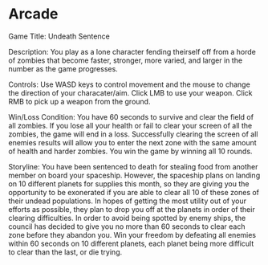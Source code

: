 # Arcade

Game Title: Undeath Sentence


Description: You play as a lone character fending theirself off from a horde of zombies that become faster, stronger, 
more varied, and larger in the number as the game progresses.


Controls: Use WASD keys to control movement and the mouse to change the direction of your characater/aim. Click LMB to use your weapon.
Click RMB to pick up a weapon from the ground.


Win/Loss Condition: You have 60 seconds to survive and clear the field of all zombies. If you lose all your health or fail to clear your screen of all the zombies, the game will end in a loss. Successfully clearing the screen of all enemies results will allow you to enter the next zone with the same amount of health and harder zombies. You win the game by winning all 10 rounds.


Storyline: You have been sentenced to death for stealing food from another member on board your spaceship. However, the spaceship plans on landing on 10 different planets for supplies this month, so they are giving you the opportunity to be exonerated if you are able to clear all 10 of these zones of their undead populations. In hopes of getting the most utility out of your efforts as possible, they plan to drop you off at the planets in order of their clearing difficulties. In order to avoid being spotted by enemy ships, the council has decided to give you no more than 60 seconds to clear each zone before they abandon you. Win your freedom by defeating all enemies within 60 seconds on 10 different planets, each planet being more difficult to clear than the last, or die trying.